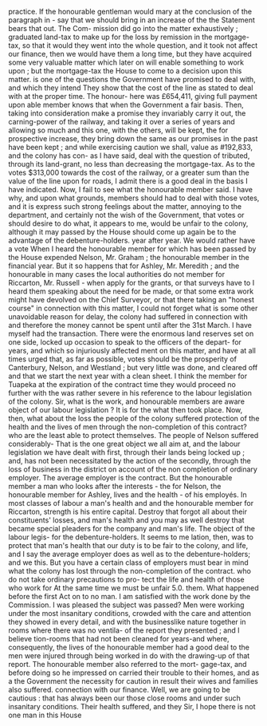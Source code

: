 practice. If the honourable gentleman would mary at the conclusion of the paragraph in - say that we should bring in an increase of the the Statement bears that out. The Com- mission did go into the matter exhaustively ; graduated land-tax to make up for the loss by remission in the mortgage-tax, so that it would they went into the whole question, and it took not affect our finance, then we would have them a long time, but they have acquired some very valuable matter which later on will enable something to work upon ; but the mortgage-tax the House to come to a decision upon this matter. is one of the questions the Government have promised to deal with, and which they intend They show that the cost of the line as stated to deal with at the proper time. The honour- here was £654,411, giving full payment upon able member knows that when the Government a fair basis. Then, taking into consideration make a promise they invariably carry it out, the carning-power of the railway, and taking it over a series of years and allowing so much and this one, with the others, will be kept, the for prospective increase, they bring down the same as our promises in the past have been kept ; and while exercising caution we shall, value as #192,833, and the colony has con- as I have said, deal with the question of tributed, through its land-grant, no less than decreasing the mortgage-tax. As to the votes $313,000 towards the cost of the railway, or a greater sum than the value of the line upon for roads, I admit there is a good deal in the basis I have indicated. Now, I fail to see what the honourable member said. I have why, and upon what grounds, members should had to deal with those votes, and it is express such strong feelings about the matter, annoying to the department, and certainly not the wish of the Government, that votes or should desire to do what, it appears to me, would be unfair to the colony, although it may passed by the House should come up again be to the advantage of the debenture-holders. year after year. We would rather have a vote When I heard the honourable member for which has been passed by the House expended Nelson, Mr. Graham ; the honourable member in the financial year. But it so happens that for Ashley, Mr. Meredith ; and the honourable in many cases the local authorities do not member for Riccarton, Mr. Russell - when apply for the grants, or that surveys have to I heard them speaking about the need for be made, or that some extra work might have devolved on the Chief Surveyor, or that there taking an "honest course" in connection with this matter, I could not forget what is some other unavoidable reason for delay, the colony had suffered in connection with and therefore the money cannot be spent until after the 31st March. I have myself had the transaction. There were the enormous land reserves set on one side, locked up occasion to speak to the officers of the depart- for years, and which so injuriously affected ment on this matter, and have at all times urged that, as far as possible, votes should be the prosperity of Canterbury, Nelson, and Westland ; but very little was done, and cleared off and that we start the next year with a clean sheet. I think the member for Tuapeka at the expiration of the contract time they would proceed no further with the was rather severe in his reference to the labour legislation of the colony. Sir, what is the work, and honourable members are aware object of our labour legislation ? It is for the what then took place. Now, then, what about the loss the people of the colony suffered protection of the health and the lives of men through the non-completion of this contract? who are the least able to protect themselves. The people of Nelson suffered considerably- That is the one great object we all aim at, and the labour legislation we have dealt with first, through their lands being locked up ; and, has not been necessitated by the action of the secondly, through the loss of business in the district on account of the non completion of ordinary employer. The average employer is the contract. But the honourable member a man who looks after the interests - the for Nelson, the honourable member for Ashley, lives and the health - of his employés. In most classes of labour a man's health and and the honourable member for Riccarton, strength is his entire capital. Destroy that forgot all about their constituents' losses, and man's health and you may as well destroy that became special pleaders for the company and man's life. The object of the labour legis- for the debenture-holders. It seems to me lation, then, was to protect that man's health that our duty is to be fair to the colony, and life, and I say the average employer does as well as to the debenture-holders; and we this. But you have a certain class of employers must bear in mind what the colony has lost through the non-completion of the contract. who do not take ordinary precautions to pro- tect the life and health of those who work for At the same time we must be unfair 5.0. them. What happened before the first Act on to no man. I am satisfied with the work done by the Commission. I was pleased the subject was passed? Men were working under the most insanitary conditions, crowded with the care and attention they showed in every detail, and with the businesslike nature together in rooms where there was no ventila- of the report they presented ; and I believe tion-rooms that had not been cleaned for years-and where, consequently, the lives of the honourable member had a good deal to the men were injured through being worked in do with the drawing-up of that report. The honourable member also referred to the mort- gage-tax, and before doing so he impressed on carried their trouble to their homes, and as a the Government the necessity for caution in result their wives and families also suffered. connection with our finance. Well, we are going to be cautious : that has always been our those close rooms and under such insanitary conditions. Their health suffered, and they Sir, I hope there is not one man in this House 